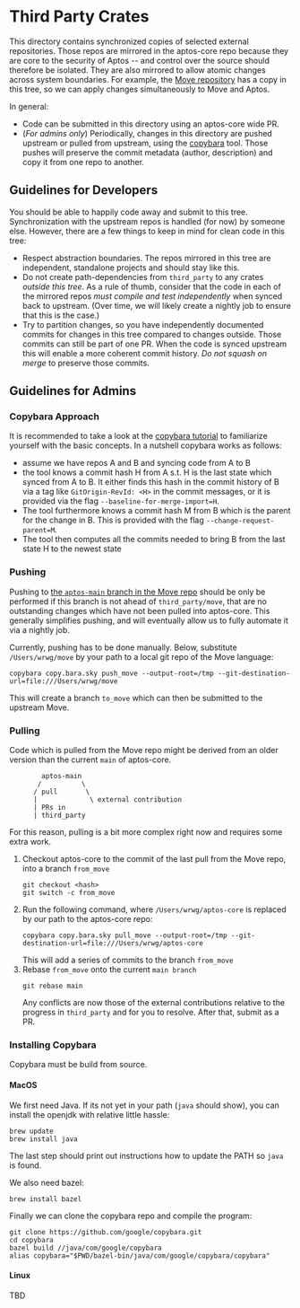 # Third Party Crates

This directory contains synchronized copies of selected external repositories. Those repos are mirrored in the aptos-core repo because they are core to the security of Aptos -- and control over the source should therefore be isolated. They are also mirrored to allow atomic changes across system boundaries. For example, the [Move repository](https://github.com/move-language/move) has a copy in this tree, so we can apply changes simultaneously to Move and Aptos.

In general:

- Code can be submitted in this directory using an aptos-core wide PR. 
- (_For admins only_) Periodically, changes in this directory are pushed upstream or pulled from upstream, using the [copybara](https://github.com/google/copybara) tool. Those pushes will preserve the commit metadata (author, description) and copy it from one repo to another. 

## Guidelines for Developers

You should be able to happily code away and submit to this tree. Synchronization with the upstream repos is handled (for now) by someone else. However, there are a few things to keep in mind for clean code in this tree:

- Respect abstraction boundaries. The repos mirrored in this tree are independent, standalone projects and should stay like this. 
- Do not create path-dependencies from `third_party` to any crates _outside this tree_. As a rule of thumb, consider that the code in each of the mirrored repos _must compile and test independently_ when synced back to upstream. (Over time, we will likely create a nightly job to ensure that this is the case.)
- Try to partition changes, so you have independently documented commits for changes in this tree compared to changes outside. Those commits can still be part of one PR. When the code is synced upstream this will enable a more coherent commit history. _Do not squash on merge_ to preserve those commits.
 

## Guidelines for Admins

### Copybara Approach

It is recommended to take a look at the [copybara tutorial](https://blog.kubesimplify.com/moving-code-between-git-repositories-with-copybara) to familiarize yourself with the basic concepts. In a nutshell copybara works as follows: 

- assume we have repos A and B and syncing code from A to B 
- the tool knows a commit hash H from A s.t. H is the last state which synced from A to B. It either finds this hash in the commit history of B via a tag like `GitOrigin-RevId: <H>` in the commit messages, or it is provided via the flag `--baseline-for-merge-import=H`.
- The tool furthermore knows a commit hash M from B which is the parent for the change in B. This is provided with the flag `--change-request-parent=M`.
- The tool then computes all the commits needed to bring B from the last state H to the newest state

### Pushing

Pushing to [the `aptos-main` branch in the Move repo](https://github.com/move-language/move/tree/aptos-main) should be only be performed if this branch is not ahead of `third_party/move`, that are no outstanding changes which have not been pulled into aptos-core. This generally simplifies pushing, and will eventually allow us to fully automate it via a nightly job. 

Currently, pushing has to be done manually. Below, substitute `/Users/wrwg/move` by your path to a local git repo of the Move language:

```shell
copybara copy.bara.sky push_move --output-root=/tmp --git-destination-url=file:///Users/wrwg/move
```

This will create a branch `to_move` which can then be submitted to the upstream Move.

### Pulling

Code which is pulled from the Move repo might be derived from an older version than the current `main` of aptos-core.

```
        aptos-main
       /          \
      / pull       \
      |             \ external contribution
      | PRs in
      | third_party
```

For this reason, pulling is a bit more complex right now and requires some extra work. 

1. Checkout aptos-core to the commit of the last pull from the Move repo, into a branch `from_move` 
   ```shell
   git checkout <hash>
   git switch -c from_move
   ```
2. Run the following command, where `/Users/wrwg/aptos-core` is replaced by our path to the aptos-core repo:
   ```shell
   copybara copy.bara.sky pull_move --output-root=/tmp --git-destination-url=file:///Users/wrwg/aptos-core
   ```
   This will add a series of commits to the branch `from_move`
3. Rebase `from_move` onto the current `main branch`
   ```shell
   git rebase main
   ```
   Any conflicts are now those of the external contributions relative to the progress in `third_party` and for you to resolve. After that, submit as a PR.


### Installing Copybara

Copybara must be build from source. 

#### MacOS

We first need Java. If its not yet in your path (`java` should show), you can install the openjdk with relative little hassle:

```shell
brew update
brew install java
```

The last step should print out instructions how to update the PATH so `java` is found.

We also need bazel:

```shell
brew install bazel
```

Finally we can clone the copybara repo and compile the program:

```shell
git clone https://github.com/google/copybara.git
cd copybara
bazel build //java/com/google/copybara
alias copybara="$PWD/bazel-bin/java/com/google/copybara/copybara"
```

#### Linux

TBD
